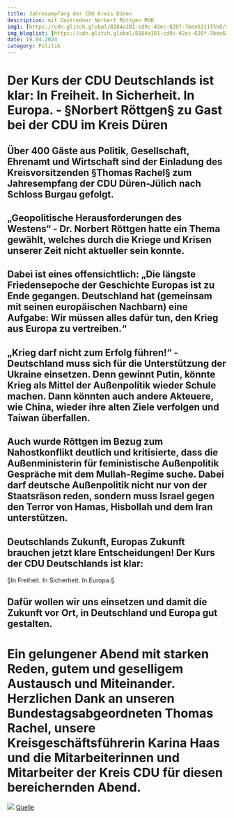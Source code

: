 ```yaml
---
title: Jahresampfang der CDU Kreis Düren
description: mit Gastredner Norbert Röttgen MdB
img1: [https://cdn.glitch.global/8184a181-cd9c-42ec-828f-7bee6311f5b0/Screenshot%20(3).png?v=1750193675453]#img-right
img_bloglist: [https://cdn.glitch.global/8184a181-cd9c-42ec-828f-7bee6311f5b0/Jahresempfang_24?v=1736965357308]
date: 19.04.2024
category: Politik
---
```


# Der Kurs der CDU Deutschlands ist klar: In Freiheit. In Sicherheit. In Europa. - §Norbert Röttgen§ zu Gast bei der CDU im Kreis Düren
## Über 400 Gäste aus Politik, Gesellschaft, Ehrenamt und Wirtschaft sind der Einladung des Kreisvorsitzenden §Thomas Rachel§ zum Jahresempfang der CDU Düren-Jülich nach Schloss Burgau gefolgt. 
## „Geopolitische Herausforderungen des Westens“ - Dr. Norbert Röttgen hatte ein Thema gewählt, welches durch die Kriege und Krisen unserer Zeit nicht aktueller sein konnte.
## Dabei ist eines offensichtlich: „Die längste Friedensepoche der Geschichte Europas ist zu Ende gegangen. Deutschland hat (gemeinsam mit seinen europäischen Nachbarn) eine Aufgabe: Wir müssen alles dafür tun, den Krieg aus Europa zu vertreiben.“ 
## „Krieg darf nicht zum Erfolg führen!“ - Deutschland muss sich für die Unterstützung der Ukraine einsetzen. Denn gewinnt Putin, könnte Krieg als Mittel der Außenpolitik wieder Schule machen. Dann könnten auch andere Akteuere, wie China, wieder ihre alten Ziele verfolgen und Taiwan überfallen. 
## Auch wurde Röttgen im Bezug zum Nahostkonflikt deutlich und kritisierte, dass die Außenministerin für feministische Außenpolitik Gespräche mit dem Mullah-Regime suche. Dabei darf deutsche Außenpolitik nicht nur von der Staatsräson reden, sondern muss Israel gegen den Terror von Hamas, Hisbollah und dem Iran unterstützen. 
## Deutschlands Zukunft, Europas Zukunft brauchen jetzt klare Entscheidungen! Der Kurs der CDU Deutschlands ist klar:  
§In Freiheit. In Sicherheit. In Europa.§
## Dafür wollen wir uns einsetzen und damit die Zukunft vor Ort, in Deutschland und Europa gut gestalten. 
# Ein gelungener Abend mit starken Reden, gutem und geselligem Austausch und Miteinander. Herzlichen Dank an unseren Bundestagsabgeordneten Thomas Rachel, unsere Kreisgeschäftsführerin Karina Haas und die Mitarbeiterinnen und Mitarbeiter der Kreis CDU für diesen bereichernden Abend. 
![](https://cdn.glitch.global/8184a181-cd9c-42ec-828f-7bee6311f5b0/Jahresempfang_24?v=1736965357308)
[Quelle](https://www.instagram.com/p/DFyfB2_qMfZ/?utm_source=ig_embed)
